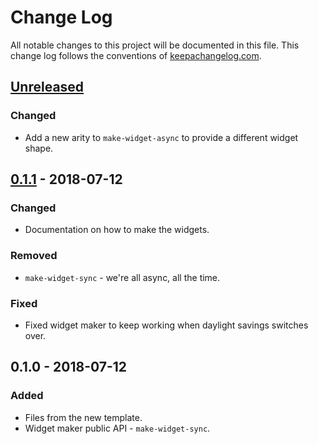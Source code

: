 # Change Log
All notable changes to this project will be documented in this file. This change log follows the conventions of [keepachangelog.com](http://keepachangelog.com/).

## [Unreleased]
### Changed
- Add a new arity to `make-widget-async` to provide a different widget shape.

## [0.1.1] - 2018-07-12
### Changed
- Documentation on how to make the widgets.

### Removed
- `make-widget-sync` - we're all async, all the time.

### Fixed
- Fixed widget maker to keep working when daylight savings switches over.

## 0.1.0 - 2018-07-12
### Added
- Files from the new template.
- Widget maker public API - `make-widget-sync`.

[Unreleased]: https://github.com/your-name/bla/compare/0.1.1...HEAD
[0.1.1]: https://github.com/your-name/bla/compare/0.1.0...0.1.1
